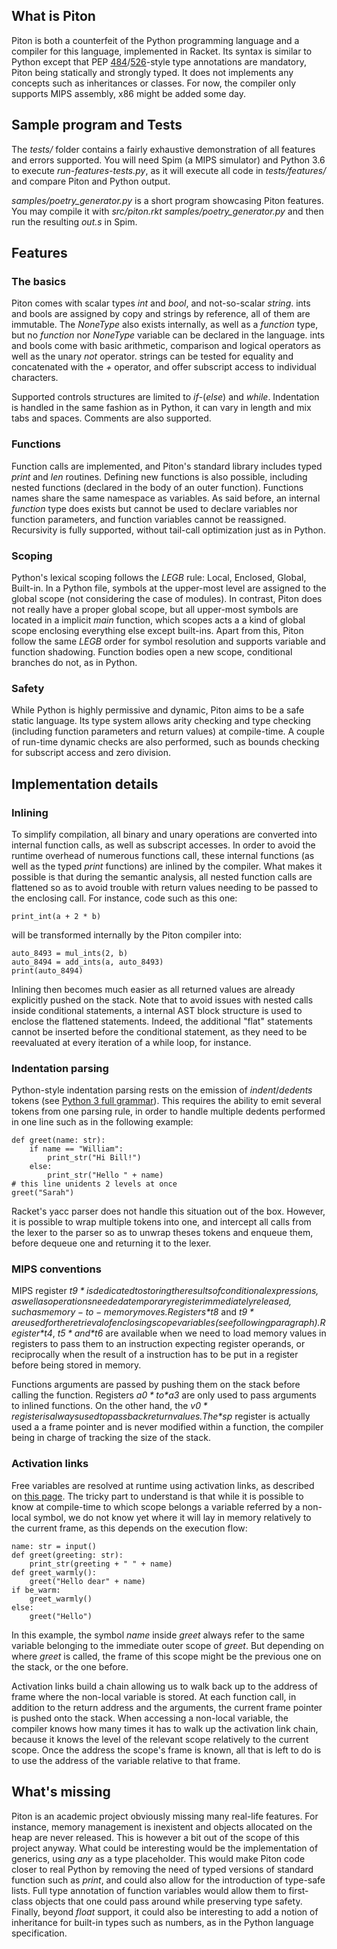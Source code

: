 ## What is Piton

Piton is both a counterfeit of the Python programming language and a compiler for this language, implemented in Racket. Its syntax is similar to Python except that PEP [484][1]/[526][2]-style type annotations are mandatory, Piton being statically and strongly typed. It does not implements any concepts such as inheritances or classes. For now, the compiler only supports MIPS assembly, x86 might be added some day.

[1]: https://www.python.org/dev/peps/pep-0484/
[2]: https://www.python.org/dev/peps/pep-0526/

## Sample program and Tests

The *tests/* folder contains a fairly exhaustive demonstration of all features and errors supported. You will need Spim (a MIPS simulator) and Python 3.6 to execute *run-features-tests.py*, as it will execute all code in *tests/features/* and compare Piton and Python output.

*samples/poetry_generator.py* is a short program showcasing Piton features. You may compile it with *src/piton.rkt samples/poetry_generator.py* and then run the resulting *out.s* in Spim.

## Features

### The basics

Piton comes with scalar types *int* and *bool*, and not-so-scalar *string*. ints and bools are assigned by copy and strings by reference, all of them are immutable. The *NoneType* also exists internally, as well as a *function* type, but no *function* nor *NoneType* variable can be declared in the language. ints and bools come with basic arithmetic, comparison and logical operators as well as the unary *not* operator. strings can be tested for equality and concatenated with the *+* operator, and offer subscript access to individual characters.

Supported controls structures are limited to *if*-(*else*) and *while*. Indentation is handled in the same fashion as in Python, it can vary in length and mix tabs and spaces. Comments are also supported.

### Functions

Function calls are implemented, and Piton's standard library includes typed *print* and *len* routines. Defining new functions is also possible, including nested functions (declared in the body of an outer function). Functions names share the same namespace as variables. As said before, an internal *function* type does exists but cannot be used to declare variables nor function parameters, and function variables cannot be reassigned. Recursivity is fully supported, without tail-call optimization just as in Python.

### Scoping

Python's lexical scoping follows the *LEGB* rule: Local, Enclosed, Global, Built-in. In a Python file, symbols at the upper-most level are assigned to the global scope  (not considering the case of modules). In contrast, Piton does not really have a proper global scope, but all upper-most symbols are located in a implicit *main* function, which scopes acts a a kind of global scope enclosing everything else except built-ins. Apart from this, Piton follow the same *LEGB* order for symbol resolution and supports variable and function shadowing. Function bodies open a new scope, conditional branches do not, as in Python.

### Safety

While Python is highly permissive and dynamic, Piton aims to be a safe static language. Its type system allows arity checking and type checking (including function parameters and return values) at compile-time. A couple of run-time dynamic checks are also performed, such as bounds checking for subscript access and zero division.

## Implementation details

### Inlining

To simplify compilation, all binary and unary operations are converted into internal function calls, as well as subscript accesses. In order to avoid the runtime overhead of numerous functions call, these internal functions (as well as the typed *print* functions) are inlined by the compiler. What makes it possible is that during the semantic analysis, all nested function calls are flattened so as to avoid trouble with return values needing to be passed to the enclosing call. For instance, code such as this one:

    print_int(a + 2 * b)

will be transformed internally by the Piton compiler into:

    auto_8493 = mul_ints(2, b)
    auto_8494 = add_ints(a, auto_8493)
    print(auto_8494)

Inlining then becomes much easier as all returned values are already explicitly pushed on the stack. Note that to avoid issues with nested calls inside conditional statements, a internal AST block structure is used to enclose the flattened statements. Indeed, the additional "flat" statements cannot be inserted before the conditional statement, as they need to be reevaluated at every iteration of a while loop, for instance.

### Indentation parsing

Python-style indentation parsing rests on the emission of *indent*/*dedents* tokens (see [Python 3 full grammar][3]). This requires the ability to emit several tokens from one parsing rule, in order to handle multiple dedents performed in one line such as in the following example:

    def greet(name: str):
        if name == "William":
            print_str("Hi Bill!")
        else:
            print_str("Hello " + name)
    # this line unidents 2 levels at once
    greet("Sarah")

Racket's yacc parser does not handle this situation out of the box. However, it is possible to wrap multiple tokens into one, and intercept all calls from the lexer to the parser so as to unwrap theses tokens and enqueue them, before dequeue one and returning it to the lexer.

[3]: https://docs.python.org/3/reference/grammar.html

### MIPS conventions

MIPS register *$t9* is dedicated to storing the results of conditional expressions, as well as operations needed a temporary register immediately released, such as memory-to-memory moves. Registers *$t8* and *$t9* are used for the retrieval of enclosing scope variables (see following paragraph). Register *$t4*, *$t5* and *$t6* are available when we need to load memory values in registers to pass them to an instruction expecting register operands, or reciprocally when the result of a instruction has to be put in a register before being stored in memory.

Functions arguments are passed by pushing them on the stack before calling the function. Registers *$a0* to *$a3* are only used to pass arguments to inlined functions. On the other hand, the *$v0* register is always used to pass back return values. The *$sp* register is actually used a a frame pointer and is never modified within a function, the compiler being in charge of tracking the size of the stack.

### Activation links

Free variables are resolved at runtime using activation links, as described on [this page][4]. The tricky part to understand is that while it is possible to know at compile-time to which scope belongs a variable referred by a non-local symbol, we do not know yet where it will lay in memory relatively to the current frame, as this depends on the execution flow:

    name: str = input()
    def greet(greeting: str):
        print_str(greeting + " " + name)
    def greet_warmly():
        greet("Hello dear" + name)
    if be_warm:
        greet_warmly()
    else:
        greet("Hello")

In this example, the symbol *name* inside *greet* always refer to the same variable belonging to the immediate outer scope of *greet*. But depending on where *greet* is called, the frame of this scope might be the previous one on the stack, or the one before.

Activation links build a chain allowing us to walk back up to the address of frame where the non-local variable is stored. At each function call, in addition to the return address and the arguments, the current frame pointer is pushed onto the stack. When accessing a non-local variable, the compiler knows how many times it has to walk up the activation link chain, because it knows the level of the relevant scope relatively to the current scope. Once the address the scope's frame is known, all that is left to do is to use the address of the variable relative to that frame.

[4]: http://pages.cs.wisc.edu/~fischer/cs536.s06/course.hold/html/NOTES/8.RUNTIME-VAR-ACCESS.html#accessLink

## What's missing

Piton is an academic project obviously missing many real-life features. For instance, memory management is inexistent and objects allocated on the heap are never released. This is however a bit out of the scope of this project anyway. What could be interesting would be the implementation of generics, using *any* as a type placeholder. This would make Piton code closer to real Python by removing the need of typed versions of standard function such as *print*, and could also allow for the introduction of type-safe lists. Full type annotation of function variables would allow them to first-class objects that one could pass around while preserving type safety. Finally, beyond *float* support, it could also be interesting to add a notion of inheritance for built-in types such as numbers, as in the Python language specification.
